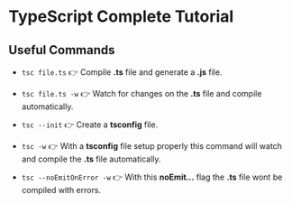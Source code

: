 # TypeScript Complete Tutorial

## Useful Commands

- `tsc file.ts` 👉 Compile **.ts** file and generate a **.js** file.

- `tsc file.ts -w` 👉 Watch for changes on the **.ts** file and compile automatically.

- `tsc --init` 👉 Create a **tsconfig** file.

- `tsc -w` 👉 With a **tsconfig** file setup properly this command will watch and compile the **.ts** file automatically.

- `tsc --noEmitOnError -w` 👉 With this **noEmit...** flag the **.ts** file wont be compiled with errors.
